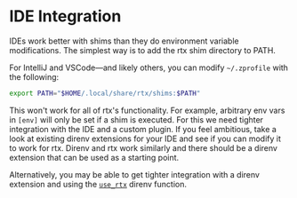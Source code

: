# IDE Integration

IDEs work better with shims than they do environment variable modifications. The simplest way is
to add the rtx shim directory to PATH.

For IntelliJ and VSCode—and likely others, you can modify `~/.zprofile`
with the following:

```sh
export PATH="$HOME/.local/share/rtx/shims:$PATH"
```

This won't work for all of rtx's functionality. For example, arbitrary env vars in `[env]` will only be set
if a shim is executed. For this we need tighter integration with the IDE and a custom plugin. If you feel
ambitious, take a look at existing direnv extensions for your IDE and see if you can modify it to work for rtx.
Direnv and rtx work similarly and there should be a direnv extension that can be used as a starting point.

Alternatively, you may be able to get tighter integration with a direnv extension and using the
[`use_rtx`](/direnv) direnv function.
